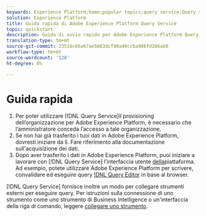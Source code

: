 ```yaml
---
keywords: Experience Platform;home;popular topics;query service;Query service;query
solution: Experience Platform
title: Guida rapida di Adobe Experience Platform Query Service
topic: quickstart
description: Guida di avvio rapido per Adobe Experience Platform Query Service.
translation-type: tm+mt
source-git-commit: 23516c66a67ae5663dcf90a40ccba98bfd266ab0
workflow-type: tm+mt
source-wordcount: '128'
ht-degree: 0%

---
```



# Guida rapida

1. Per poter utilizzare [!DNL Query Service]il provisioning dell’organizzazione per Adobe Experience Platform, è necessario che l’amministratore conceda l’accesso a tale organizzazione.
2. Se non hai già trasferito i tuoi dati in Adobe Experience Platform, dovresti iniziare da lì. Fare riferimento alla documentazione sull&#39;acquisizione dei dati.
3. Dopo aver trasferito i dati in Adobe Experience Platform, puoi iniziare a lavorare con [!DNL Query Service] l’interfaccia utente [della](ui/overview.md)piattaforma. Ad esempio, potete utilizzare Adobe Experience Platform per scrivere, convalidare ed eseguire query [!DNL Query Editor](ui/user-guide.md) in base al browser.


[!DNL Query Service] fornisce inoltre un modo per collegare strumenti esterni per eseguire query. Per istruzioni sulla connessione di uno strumento come uno strumento di Business Intelligence o un&#39;interfaccia della riga di comando, leggere [collegare uno strumento](clients/overview.md).

